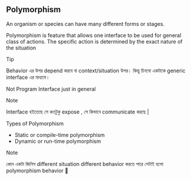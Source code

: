 ## Polymorphism

An organism or species can have many different forms or stages.

Polymorphism is feature that allows one interface to be used for general class of actions. The specific action is determined by the exact nature of the situation

> [!TIP]
> Behavior এর উপর depend করবে বা context/situation উপর। কিন্তু চিনবো একটাকে generic interface এর মাধ্যমে‌।

Not Program Interface just in general

> [!NOTE]
> Interface হইতেছে সে কতটুকু expose , সে কিভাবে communicate করছে |

Types of Polymorphism

- Static or compile-time polymorphism
- Dynamic or run-time polymorphism
  
> [!NOTE]
> কোন একটা জিনিস different situation different behavior করতে পারে সেটাই হলো polymorphism behavior 🙂
